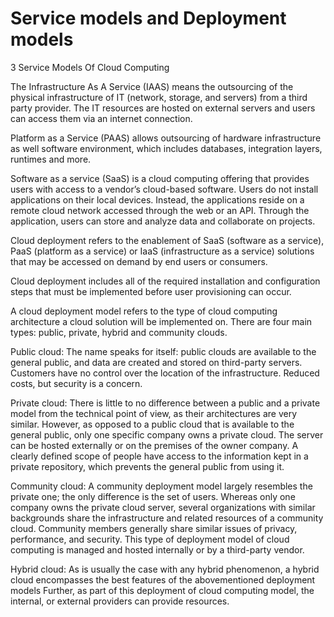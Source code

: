 # Service models and Deployment models

3 Service Models Of Cloud Computing

The Infrastructure As A Service (IAAS) means the outsourcing of the physical infrastructure of IT (network, storage, and servers) from a third party provider. 
The IT resources are hosted on external servers and users can access them via an internet connection.

Platform as a Service (PAAS) allows outsourcing of hardware infrastructure as well software environment, which includes databases, integration layers, runtimes and more.

Software as a service (SaaS)  is a cloud computing offering that provides users with access to a vendor’s cloud-based software. 
Users do not install applications on their local devices. Instead, the applications reside on a remote cloud network accessed through the web or an API. 
Through the application, users can store and analyze data and collaborate on projects.

Cloud deployment refers to the enablement of SaaS (software as a service), 
PaaS (platform as a service) or IaaS (infrastructure as a service) solutions that may be accessed on demand by end users or consumers.

Cloud deployment includes all of the required installation and configuration steps that must be implemented before user provisioning can occur.

A cloud deployment model refers to the type of cloud computing architecture a cloud solution will be implemented on.
There are four main types: public, private, hybrid and community clouds.

Public cloud: The name speaks for itself: public clouds are available to the general public, and data are created and stored on third-party servers.
Customers have no control over the location of the infrastructure.
Reduced costs, but security is a concern.


Private cloud: There is little to no difference between a public and a private model from the technical point of view, as their architectures are very similar. 
However, as opposed to a public cloud that is available to the general public, only one specific company owns a private cloud. 
The server can be hosted externally or on the premises of the owner company. A clearly defined scope of people have access to the information kept in a private repository, 
which prevents the general public from using it.


Community cloud: A community deployment model largely resembles the private one; the only difference is the set of users.
Whereas only one company owns the private cloud server, several organizations with similar backgrounds share the infrastructure and related resources of a community cloud.
Community members generally share similar issues of privacy, performance, and security. 
This type of deployment model of cloud computing is managed and hosted internally or by a third-party vendor.


Hybrid cloud: As is usually the case with any hybrid phenomenon, a hybrid cloud encompasses the best features of the abovementioned deployment models
Further, as part of this deployment of cloud computing model, the internal, or external providers can provide resources.


